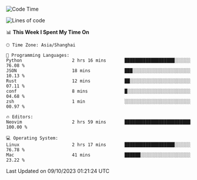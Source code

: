 <!--START_SECTION:waka-->
![Code Time](http://img.shields.io/badge/Code%20Time-1%2C629%20hrs%2012%20mins-blue)

![Lines of code](https://img.shields.io/badge/From%20Hello%20World%20I%27ve%20Written-287.4%20thousand%20lines%20of%20code-blue)

📊 **This Week I Spent My Time On** 

```text
🕑︎ Time Zone: Asia/Shanghai

💬 Programming Languages: 
Python                   2 hrs 16 mins       ███████████████████░░░░░░   76.08 % 
JSON                     18 mins             ███░░░░░░░░░░░░░░░░░░░░░░   10.13 % 
Rust                     12 mins             ██░░░░░░░░░░░░░░░░░░░░░░░   07.11 % 
conf                     8 mins              █░░░░░░░░░░░░░░░░░░░░░░░░   04.68 % 
zsh                      1 min               ░░░░░░░░░░░░░░░░░░░░░░░░░   00.97 % 

🔥 Editors: 
Neovim                   2 hrs 59 mins       █████████████████████████   100.00 % 

💻 Operating System: 
Linux                    2 hrs 17 mins       ███████████████████░░░░░░   76.78 % 
Mac                      41 mins             ██████░░░░░░░░░░░░░░░░░░░   23.22 % 
```


 Last Updated on 09/10/2023 01:21:24 UTC
<!--END_SECTION:waka-->
